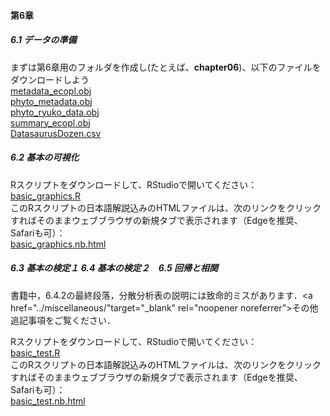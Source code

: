 #### 第6章
##### <b>6.1 データの準備</b>
まずは第6章用のフォルダを作成し(たとえば、<b>chapter06</b>)、以下のファイルをダウンロードしよう<br>
[metadata_ecopl.obj](../Robj/metadata_ecopl.obj)<br>
[phyto_metadata.obj](../Robj/phyto_metadata.obj)<br>
[phyto_ryuko_data.obj](../Robj/phyto_ryuko_data.obj)<br>
[summary_ecopl.obj](../Robj/summary_ecopl.obj)<br>
[DatasaurusDozen.csv](./DatasaurusDozen.csv)<br>

##### <b>6.2 基本の可視化</b>
Rスクリプトをダウンロードして、RStudioで開いてください：<br>
[basic_graphics.R](./basic_graphics.R)<br>
このRスクリプトの日本語解説込みのHTMLファイルは、次のリンクをクリックすればそのままウェブブラウザの新規タブで表示されます（Edgeを推奨、Safariも可）：<br><a href="./basic_graphics.nb.html" target="_blank" rel="noopener noreferrer">basic_graphics.nb.html</a><br>

##### <b>6.3 基本の検定１ 6.4 基本の検定２　6.5 回帰と相関　 </b>
書籍中，6.4.2の最終段落，分散分析表の説明には致命的ミスがあります．<a href="../miscellaneous/"target="_blank" rel="noopener noreferrer">その他追記事項</a>をご覧ください．

Rスクリプトをダウンロードして、RStudioで開いてください：<br>
[basic_test.R](./basic_test.R)<br>
このRスクリプトの日本語解説込みのHTMLファイルは、次のリンクをクリックすればそのままウェブブラウザの新規タブで表示されます（Edgeを推奨、Safariも可）：<br><a href="./basic_test.nb.html" target="_blank" rel="noopener noreferrer">basic_test.nb.html</a><br>


